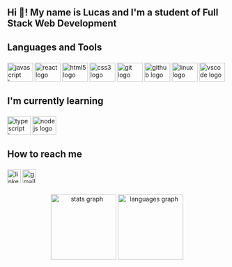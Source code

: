 <br clear="both">

<h2 align="left">Hi 👋! My name is Lucas and I'm a student of Full Stack Web Development</h2>

###

<h2 align="left">Languages and Tools</h2>

###

<div align="left">
  <img src="https://cdn.jsdelivr.net/gh/devicons/devicon/icons/javascript/javascript-plain.svg" height="43" width="59" alt="javascript logo"  />
  <img src="https://cdn.jsdelivr.net/gh/devicons/devicon/icons/react/react-original-wordmark.svg" height="43" width="59" alt="react logo"  />
  <img src="https://cdn.jsdelivr.net/gh/devicons/devicon/icons/html5/html5-plain-wordmark.svg" height="43" width="59" alt="html5 logo"  />
  <img src="https://cdn.jsdelivr.net/gh/devicons/devicon/icons/css3/css3-plain-wordmark.svg" height="43" width="59" alt="css3 logo"  />
  <img src="https://cdn.jsdelivr.net/gh/devicons/devicon/icons/git/git-original.svg" height="43" width="59" alt="git logo"  />
  <img src="https://cdn.jsdelivr.net/gh/devicons/devicon/icons/github/github-original.svg" height="43" width="59" alt="github logo"  />
  <img src="https://cdn.jsdelivr.net/gh/devicons/devicon/icons/linux/linux-original.svg" height="43" width="59" alt="linux logo"  />
  <img src="https://cdn.jsdelivr.net/gh/devicons/devicon/icons/vscode/vscode-original.svg" height="43" width="59" alt="vscode logo"  />
</div>

###

<h2 align="left">I'm currently learning</h2>

###

<div align="left">
  <img src="https://cdn.jsdelivr.net/gh/devicons/devicon/icons/typescript/typescript-plain.svg" height="42" width="54" alt="typescript logo"  />
  <img src="https://cdn.jsdelivr.net/gh/devicons/devicon/icons/nodejs/nodejs-original.svg" height="42" width="54" alt="nodejs logo"  />
</div>

###

<h2 align="left">How to reach me</h2>

###

<div align="left">
  <img src="https://img.shields.io/static/v1?message=LinkedIn&logo=linkedin&label=&color=0077B5&logoColor=white&labelColor=&style=for-the-badge" height="31" alt="linkedin logo"  />
  <img src="https://img.shields.io/static/v1?message=Gmail&logo=gmail&label=&color=D14836&logoColor=white&labelColor=&style=for-the-badge" height="31" alt="gmail logo"  />
</div>

###

<div align="center">
  <img src="https://github-readme-stats.vercel.app/api?hide_title=false&hide_rank=true&show_icons=true&include_all_commits=true&count_private=true&disable_animations=false&theme=gotham&locale=en&hide_border=false&username=LucasZuquetto" height="150" alt="stats graph"  />
  <img src="https://github-readme-stats.vercel.app/api/top-langs?locale=en&hide_title=false&layout=compact&card_width=320&langs_count=5&theme=gotham&hide_border=false&username=LucasZuquetto" height="150" alt="languages graph"  />
</div>

###
